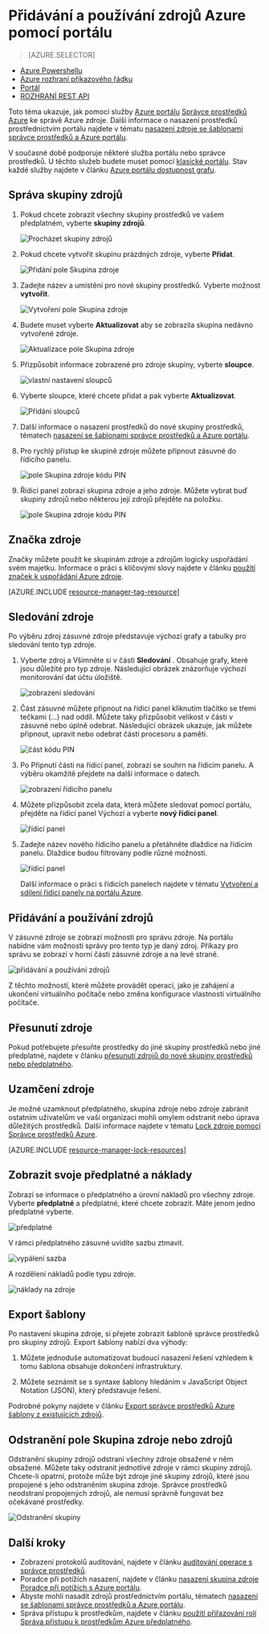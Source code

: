 <properties 
    pageTitle="Použít Azure portálu pro správu Azure prostředků | Microsoft Azure" 
    description="Ke správě svých prostředcích použijte Azure portálem a spravovat zdroje Azure. Ukazuje, jak pracovat s odkazem řídicí panely sledování zdroje." 
    services="azure-resource-manager,azure-portal" 
    documentationCenter="" 
    authors="tfitzmac" 
    manager="timlt" 
    editor="tysonn"/>

<tags 
    ms.service="azure-resource-manager" 
    ms.workload="multiple" 
    ms.tgt_pltfrm="na" 
    ms.devlang="na" 
    ms.topic="article" 
    ms.date="09/12/2016" 
    ms.author="tomfitz"/>

# <a name="manage-azure-resources-through-portal"></a>Přidávání a používání zdrojů Azure pomocí portálu

> [AZURE.SELECTOR]
- [Azure Powershellu](../powershell-azure-resource-manager.md)
- [Azure rozhraní příkazového řádku](../xplat-cli-azure-resource-manager.md)
- [Portál](resource-group-portal.md) 
- [ROZHRANÍ REST API](../resource-manager-rest-api.md)

Toto téma ukazuje, jak pomocí služby [Azure portálu](https://portal.azure.com) [Správce prostředků Azure](../azure-resource-manager/resource-group-overview.md) ke správě Azure zdroje. Další informace o nasazení prostředků prostřednictvím portálu najdete v tématu [nasazení zdroje se šablonami správce prostředků a Azure portálu](../resource-group-template-deploy-portal.md).

V současné době podporuje některé služba portálu nebo správce prostředků. U těchto služeb budete muset pomocí [klasické portálu](https://manage.windowsazure.com). Stav každé služby najdete v článku [Azure portálu dostupnost grafu](https://azure.microsoft.com/features/azure-portal/availability/).

## <a name="manage-resource-groups"></a>Správa skupiny zdrojů

1. Pokud chcete zobrazit všechny skupiny prostředků ve vašem předplatném, vyberte **skupiny zdrojů**.

    ![Procházet skupiny zdrojů](./media/resource-group-portal/browse-groups.png)

1. Pokud chcete vytvořit skupinu prázdných zdroje, vyberte **Přidat**.

    ![Přidání pole Skupina zdroje](./media/resource-group-portal/add-resource-group.png)

1. Zadejte název a umístění pro nové skupiny prostředků. Vyberte možnost **vytvořit**.

    ![Vytvoření pole Skupina zdroje](./media/resource-group-portal/create-empty-group.png)

1. Budete muset vyberte **Aktualizovat** aby se zobrazila skupina nedávno vytvořené zdroje.

    ![Aktualizace pole Skupina zdroje](./media/resource-group-portal/refresh-resource-groups.png)

1. Přizpůsobit informace zobrazené pro zdroje skupiny, vyberte **sloupce**.

    ![vlastní nastavení sloupců](./media/resource-group-portal/select-columns.png)

1. Vyberte sloupce, které chcete přidat a pak vyberte **Aktualizovat**.

    ![Přidání sloupců](./media/resource-group-portal/add-columns.png)

1. Další informace o nasazení prostředků do nové skupiny prostředků, tématech [nasazení se šablonami správce prostředků a Azure portálu](../resource-group-template-deploy-portal.md).

1. Pro rychlý přístup ke skupině zdroje můžete připnout zásuvné do řídicího panelu.

    ![pole Skupina zdroje kódu PIN](./media/resource-group-portal/pin-group.png)

1. Řídicí panel zobrazí skupina zdroje a jeho zdroje. Můžete vybrat buď skupiny zdrojů nebo některou její zdrojů přejděte na položku.

    ![pole Skupina zdroje kódu PIN](./media/resource-group-portal/show-resource-group-dashboard.png)

## <a name="tag-resources"></a>Značka zdroje

Značky můžete použít ke skupinám zdroje a zdrojům logicky uspořádání svém majetku. Informace o práci s klíčovými slovy najdete v článku [použití značek k uspořádání Azure zdroje](../resource-group-using-tags.md).

[AZURE.INCLUDE [resource-manager-tag-resource](../../includes/resource-manager-tag-resources.md)]

## <a name="monitor-resources"></a>Sledování zdroje

Po výběru zdroj zásuvné zdroje představuje výchozí grafy a tabulky pro sledování tento typ zdroje.

1. Vyberte zdroj a Všimněte si v části **Sledování** . Obsahuje grafy, které jsou důležité pro typ zdroje. Následující obrázek znázorňuje výchozí monitorování dat účtu úložiště.

    ![zobrazení sledování](./media/resource-group-portal/show-monitoring.png)

1. Část zásuvné můžete připnout na řídicí panel kliknutím tlačítko se třemi tečkami (...) nad oddíl. Můžete taky přizpůsobit velikost v části v zásuvné nebo úplně odebrat. Následující obrázek ukazuje, jak můžete připnout, upravit nebo odebrat části procesoru a paměti.

    ![část kódu PIN](./media/resource-group-portal/pin-cpu-section.png)

1. Po Připnutí části na řídicí panel, zobrazí se souhrn na řídicím panelu. A výběru okamžitě přejdete na další informace o datech.

    ![zobrazení řídicího panelu](./media/resource-group-portal/view-startboard.png)

1. Můžete přizpůsobit zcela data, která můžete sledovat pomocí portálu, přejděte na řídicí panel Výchozí a vyberte **nový řídicí panel**.

    ![řídicí panel](./media/resource-group-portal/dashboard.png)

1. Zadejte název nového řídicího panelu a přetáhněte dlaždice na řídicím panelu. Dlaždice budou filtrovány podle různé možnosti.

    ![řídicí panel](./media/resource-group-portal/create-dashboard.png)

     Další informace o práci s řídicích panelech najdete v tématu [Vytvoření a sdílení řídicí panely na portálu Azure](azure-portal-dashboards.md).

## <a name="manage-resources"></a>Přidávání a používání zdrojů

V zásuvné zdroje se zobrazí možnosti pro správu zdroje. Na portálu nabídne vám možnosti správy pro tento typ je daný zdroj. Příkazy pro správu se zobrazí v horní části zásuvné zdroje a na levé straně.

![přidávání a používání zdrojů](./media/resource-group-portal/manage-resources.png)

Z těchto možností, které můžete provádět operací, jako je zahájení a ukončení virtuálního počítače nebo změna konfigurace vlastnosti virtuálního počítače.

## <a name="move-resources"></a>Přesunutí zdroje

Pokud potřebujete přesuňte prostředky do jiné skupiny prostředků nebo jiné předplatné, najdete v článku [přesunutí zdrojů do nové skupiny prostředků nebo předplatného](../resource-group-move-resources.md).

## <a name="lock-resources"></a>Uzamčení zdroje

Je možné uzamknout předplatného, skupina zdroje nebo zdroje zabránit ostatním uživatelům ve vaší organizaci mohli omylem odstranit nebo úprava důležitých prostředků. Další informace najdete v tématu [Lock zdroje pomocí Správce prostředků Azure](../resource-group-lock-resources.md).

[AZURE.INCLUDE [resource-manager-lock-resources](../../includes/resource-manager-lock-resources.md)]

## <a name="view-your-subscription-and-costs"></a>Zobrazit svoje předplatné a náklady

Zobrazí se informace o předplatného a úrovní nákladů pro všechny zdroje. Vyberte **předplatné** a předplatné, které chcete zobrazit. Máte jenom jedno předplatné vyberte.

![předplatné](./media/resource-group-portal/select-subscription.png)

V rámci předplatného zásuvné uvidíte sazbu ztmavit.

![vypálení sazba](./media/resource-group-portal/burn-rate.png)

A rozdělení nákladů podle typu zdroje.

![náklady na zdroje](./media/resource-group-portal/cost-by-resource.png)

## <a name="export-template"></a>Export šablony

Po nastavení skupina zdroje, si přejete zobrazit šabloně správce prostředků pro skupiny zdrojů. Export šablony nabízí dva výhody:

1. Můžete jednoduše automatizovat budoucí nasazení řešení vzhledem k tomu šablona obsahuje dokončení infrastruktury.

2. Můžete seznámit se s syntaxe šablony hledáním v JavaScript Object Notation (JSON), který představuje řešení.

Podrobné pokyny najdete v článku [Export správce prostředků Azure šablony z existujících zdrojů](../resource-manager-export-template.md).

## <a name="delete-resource-group-or-resources"></a>Odstranění pole Skupina zdroje nebo zdrojů

Odstranění skupiny zdrojů odstraní všechny zdroje obsažené v něm obsažené. Můžete taky odstranit jednotlivé zdroje v rámci skupiny zdrojů. Chcete-li opatrní, protože může být zdroje jiné skupiny zdrojů, které jsou propojené s jeho odstraněním skupina zdroje. Správce prostředků neodstraní propojených zdrojů, ale nemusí správně fungovat bez očekávané prostředky.

![Odstranění skupiny](./media/resource-group-portal/delete-group.png)

## <a name="next-steps"></a>Další kroky

- Zobrazení protokolů auditování, najdete v článku [auditování operace s správce prostředků](../resource-group-audit.md).
- Poradce při potížích nasazení, najdete v článku [nasazení skupina zdroje Poradce při potížích s Azure portálu](../resource-manager-troubleshoot-deployments-portal.md).
- Abyste mohli nasadit zdrojů prostřednictvím portálu, tématech [nasazení se šablonami správce prostředků a Azure portálu](../resource-group-template-deploy-portal.md).
- Správa přístupu k prostředkům, najdete v článku [použití přiřazování rolí Správa přístupu k prostředkům Azure předplatného](../active-directory/role-based-access-control-configure.md).






